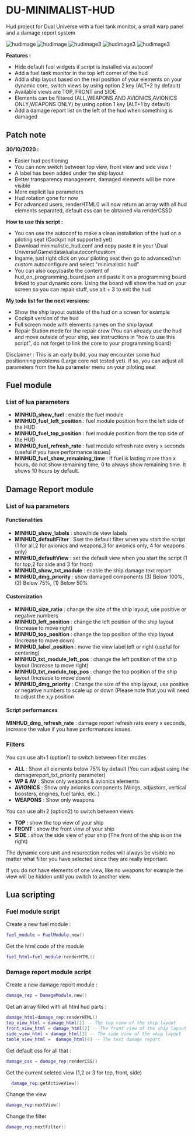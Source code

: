 # DU-MINIMALIST-HUD
Hud project for Dual Universe with a fuel tank monitor, a small warp panel and a damage report system

![hudimage](https://raw.githubusercontent.com/Catharius/DU-MINIMALIST-HUD/main/images/warp_mod.jpg)
![hudimage](https://raw.githubusercontent.com/Catharius/DU-MINIMALIST-HUD/main/images/top_all.jpg)
![hudimage3](https://raw.githubusercontent.com/Catharius/DU-MINIMALIST-HUD/main/images/top_front.jpg)
![hudimage3](https://raw.githubusercontent.com/Catharius/DU-MINIMALIST-HUD/main/images/side_av.jpg)
![hudimage3](https://raw.githubusercontent.com/Catharius/DU-MINIMALIST-HUD/main/images/ship_view.jpg)

**Features :**
* Hide default fuel widgets if script is installed via autoconf
* Add a fuel tank monitor in the top left corner of the hud
* Add a ship layout based on the real position of your elements on your dynamic core, switch views by using option 2 key (ALT+2 by default)
* Available views are TOP, FRONT and SIDE
* Elements can be filtered (ALL,WEAPONS AND AVIONICS,AVIONICS ONLY,WEAPONS ONLY) by using option 1 key (ALT+1 by default)
* Add a damage report list on the left of the hud when something is damaged

## Patch note
**30/10/2020 :**
* Easier hud positioning
* You can now switch between top view, front view and side view !
* A label has been added under the ship layout
* Better transparency management, damaged elements will be more visible
* More explicit lua parameters
* Hud rotation gone for now
* For advanced users, renderHTML() will now return an array with all hud elements separated, default css can be obtained via renderCSS()

**How to use this script :**
* You can use the autoconf to make a clean installation of the hud on a piloting seat (Cockpit not supported yet)
* Download minimalistic_hud.conf and copy paste it in your \Dual Universe\Game\data\lua\autoconf\custom
* Ingame, just right click on your piloting seat then go to advanced/run custom autoconfigure and select "minimalistic hud"
* You can also copy/paste the content of hud_on_programming_board.json and paste it on a programming board linked to your dynamic core. Using the board will show the hud on your screen so you can repair stuff, use alt + 3 to exit the hud

**My todo list for the next versions:**
* Show the ship layout outside of the hud  on a screen for example
* Cockpit version of the hud
* Full screen mode with elements names on the ship layout
* Repair Station mode for the repair crew (You can already use the hud and move outside of your ship, see instructions in "how to use this script", do not forget to link the core to your programming board)

Disclaimer : This is an early build, you may encounter some hud positionning problems (Large core not tested yet). if so, you can adjust all parameters from the lua parameter menu on your piloting seat

## Fuel module
### List of lua parameters
* **MINHUD_show_fuel** : enable the fuel module
* **MINHUD_fuel_left_position** : fuel module position from the left side of the HUD
* **MINHUD_fuel_top_position** : fuel module position from the top side of the HUD
* **MINHUD_fuel_refresh_rate** : fuel module refresh rate every x seconds (useful if you have performance issues) 
* **MINHUD_fuel_show_remaining_time** : if fuel is lasting more than x hours, do not show remaining time, 0 to always show remaining time. It shows 10 hours by default.

## Damage Report module
### List of lua parameters
#### Functionalities
* **MINHUD_show_labels** : show/hide view labels
* **MINHUD_defaultFilter** : Sset the default filter when you start the script (1 for all,2 for avionics and weapons,3 for avionics only, 4 for weapons only)
* **MINHUD_defaultView** : set the default view when you start the script (1 for top,2 for side and 3 for front)
* **MINHUD_show_txt_module** : enable the ship damage text report
* **MINHUD_dmg_priority** : show damaged components (3) Below 100%, (2) Below 75%, (1) Below 50%
#### Customization
* **MINHUD_size_ratio** : change the size of the ship layout, use positive or negative numbers
* **MINHUD_left_position** : change the left position of the ship layout (Increase to move right)
* **MINHUD_top_position** : change the top position of the ship layout (Increase to move down)
* **MINHUD_label_position** : move the view label left or right (useful for centering)
* **MINHUD_txt_module_left_pos** : change the left position of the ship layout (Increase to move right)   
* **MINHUD_txt_module_top_pos** : change the top position of the ship layout (Increase to move down)
* **MINHUD_dmg_priority** : Change the size of the ship layout, use positive or negative numbers to scale up or down (Please note that you will need to adjust the x,y position
#### Script performances
**MINHUD_dmg_refresh_rate** : damage report refresh rate every x seconds, increase the value if you have performances issues.

### Filters
You can use alt+1 (option1) to switch between filter modes
* **ALL** : Show all elements below 75% by default (You can adjust using the damagereport_txt_priority parameter)
* **WP & AV** : Show only weapons & avionics elements
* **AVIONICS**  : Show only avionics components (Wings, adjustors, vertical boosters, engines, fuel tanks, etc..)
* **WEAPONS** : Show only weapons

You can use alt+2 (option2) to switch between views
* **TOP** : show the top view of your ship
* **FRONT** : show the front view of your ship
* **SIDE** : show the side view of your ship (The front of the ship is on the right)

The dynamic core unit and resurection nodes will always be visible no matter what filter you have selected since they are really important.

If you do not have elements of one view, like no weapons for example the view will be hidden until you switch to another view.

## Lua scripting

### Fuel module script
Create a new fuel module :
```lua
fuel_module = FuelModule.new()
```
Get the html code of the module
```lua
fuel_html=fuel_module:renderHTML()
```

### Damage report module script
Create a new damage report module :
```lua
damage_rep = DamageModule.new()
```
Get an array filled with all html hud parts :
```lua
damage_html=damage_rep:renderHTML()
top_view_html = damage_html[1] -- The top view of the ship layout
front_view_html = damage_html[2] -- The front view of the ship layout
side_view_html = damage_html[3] -- The side view of the ship layout
table_view_html =  damage_html[4] -- The text damage report
```
Get default css for all that :
```lua
damage_css = damage_rep:renderCSS()
```
Get the current seleted view (1,2 or 3 for top, front, side)
```lua
  damage_rep:getActiveView()
```
Change the view
```lua
damage_rep:nextView()
```

Change the filter
```lua
damage_rep:nextFilter()
```

